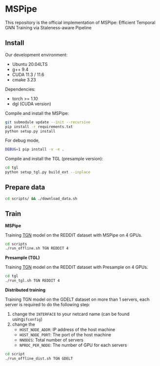 # MSPipe

This repository is the official implementation of MSPipe: Efficient Temporal GNN Training via Staleness-aware Pipeline

## Install

Our development environment:

- Ubuntu 20.04LTS
- g++ 9.4
- CUDA 11.3 / 11.6
- cmake 3.23

Dependencies:

- torch >= 1.10
- dgl (CUDA version) 

Compile and install the MSPipe: 

```sh
git submodule update --init --recursive
pip install -r requirements.txt
python setup.py install
```

For debug mode,

```sh
DEBUG=1 pip install -v -e .
```

Compile and install the TGL (presample version):

```sh
cd tgl
python setup_tgl.py build_ext --inplace
```

## Prepare data

```sh
cd scripts/ && ./download_data.sh
```

## Train

**MSPipe**

Training [TGN](https://arxiv.org/pdf/2006.10637v2.pdf) model on the REDDIT dataset with MSPipe on 4 GPUs.

```sh
cd scripts
./run_offline.sh TGN REDDIT 4
```

**Presample (TGL)** 

Training [TGN](https://arxiv.org/pdf/2006.10637v2.pdf) model on the REDDIT dataset with Presample on 4 GPUs.

```sh
cd tgl
./run_tgl.sh TGN REDDIT 4
```



**Distributed training**

Training TGN model on the GDELT dataset on more than 1 servers, each server is required to do the following step:

1. change the `INTERFACE` to your netcard name (can be found using`ifconfig`)
2. change the
   - `HOST_NODE_ADDR`: IP address of the host machine
   - `HOST_NODE_PORT`: The port of the host machine
   - `NNODES`: Total number of servers
   - `NPROC_PER_NODE`: The number of GPU for each servers

```sh
cd script
./run_offline_dist.sh TGN GDELT
```
